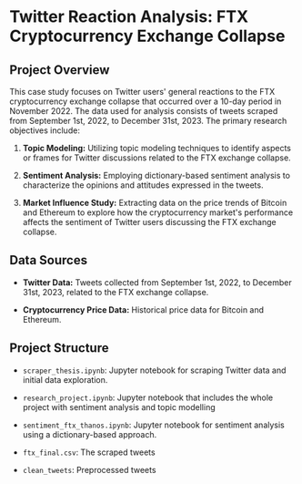# Twitter Reaction Analysis: FTX Cryptocurrency Exchange Collapse

## Project Overview

This case study focuses on Twitter users' general reactions to the FTX cryptocurrency exchange collapse that occurred over a 10-day period in November 2022. The data used for analysis consists of tweets scraped from September 1st, 2022, to December 31st, 2023. The primary research objectives include:

1. **Topic Modeling:** Utilizing topic modeling techniques to identify aspects or frames for Twitter discussions related to the FTX exchange collapse.

2. **Sentiment Analysis:** Employing dictionary-based sentiment analysis to characterize the opinions and attitudes expressed in the tweets.

3. **Market Influence Study:** Extracting data on the price trends of Bitcoin and Ethereum to explore how the cryptocurrency market's performance affects the sentiment of Twitter users discussing the FTX exchange collapse.

## Data Sources

- **Twitter Data:** Tweets collected from September 1st, 2022, to December 31st, 2023, related to the FTX exchange collapse.

- **Cryptocurrency Price Data:** Historical price data for Bitcoin and Ethereum.

## Project Structure

- `scraper_thesis.ipynb`: Jupyter notebook for scraping Twitter data and initial data exploration.

- `research_project.ipynb`: Jupyter notebook that includes the whole project with sentiment analysis and topic modelling

- `sentiment_ftx_thanos.ipynb`: Jupyter notebook for sentiment analysis using a dictionary-based approach.

- `ftx_final.csv`: The scraped tweets
- `clean_tweets`: Preprocessed tweets 
